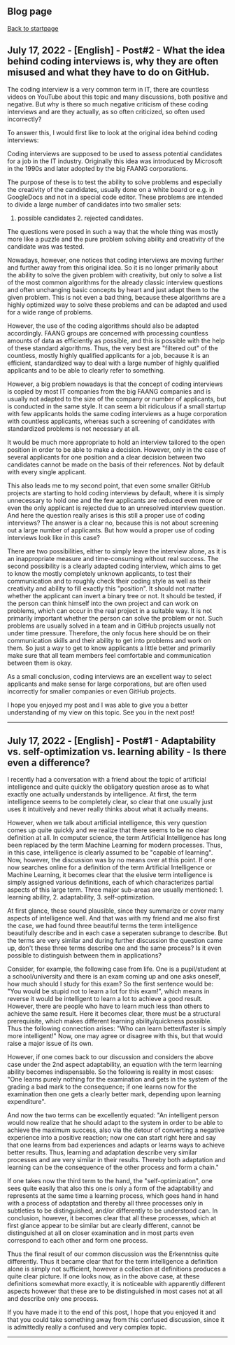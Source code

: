 ## Blog page

[Back to startpage](/index.md)

## July 17, 2022 - [English] - Post#2 - What the idea behind coding interviews is, why they are often misused and what they have to do on GitHub.

The coding interview is a very common term in IT, there are countless videos on YouTube about this topic and many discussions, both positive and negative. But why is there so much negative criticism of these coding interviews and are they actually, as so often criticized, so often used incorrectly?

To answer this, I would first like to look at the original idea behind coding interviews:

Coding interviews are supposed to be used to assess potential candidates for a job in the IT industry.
Originally this idea was introduced by Microsoft in the 1990s and later adopted by the big FAANG corporations.

The purpose of these is to test the ability to solve problems and especially the creativity of the candidates, usually done on a white board or e.g. in GoogleDocs and not in a special code editor. These problems are intended to divide a large number of candidates into two smaller sets: 
1. possible candidates 2. rejected candidates.

The questions were posed in such a way that the whole thing was mostly more like a puzzle and the pure problem solving ability and creativity of the candidate was
was tested.

Nowadays, however, one notices that coding interviews are moving further and further away from this original idea. So it is no longer primarily about the ability to solve the given problem with creativity, but only to solve a list of the most common algorithms for the already classic interview questions and often unchanging basic concepts by heart and just adapt them to the given problem. This is not even a bad thing, because these algorithms are a highly optimized way to solve these problems and can be adapted and used for a wide range of problems.

However, the use of the coding algorithms should also be adapted accordingly. FAANG groups are concerned with processing countless amounts of data as efficiently as possible, and this is possible with the help of these standard algorithms. Thus, the very best are "filtered out" of the countless, mostly highly qualified applicants for a job, because it is an efficient, standardized way to deal with a large number of highly qualified applicants and to be able to clearly refer to something.

However, a big problem nowadays is that the concept of coding interviews is copied by most IT companies from the big FAANG companies and is usually not adapted to the size of the company or number of applicants, but is conducted in the same style. It can seem a bit ridiculous if a small startup with few applicants holds the same coding interviews as a huge corporation with countless applicants, whereas such a screening of candidates with standardized problems is not necessary at all. 

It would be much more appropriate to hold an interview tailored to the open position in order to be able to make a decision. However, only in the case of several applicants for one position and a clear decision between two candidates cannot be made on the basis of their references. Not by default with every single applicant.

This also leads me to my second point, that even some smaller GitHub projects are starting to hold coding interviews by default, where it is simply unnecessary to hold one and the few applicants are reduced even more or even the only applicant is rejected due to an unresolved interview question. And here the question really arises is this still a proper use of coding interviews? The answer is a clear no, because this is not about screening out a large number of applicants. But how would a proper use of coding interviews look like in this case? 

There are two possibilities, either to simply leave the interview alone, as it is an inappropriate measure and time-consuming without real success. The second possibility is a clearly adapted coding interview, which aims to get to know the mostly completely unknown applicants, to test their communication and to roughly check their coding style as well as their creativity and ability to fill exactly this "position".
It should not matter whether the applicant can invert a binary tree or not. It should be tested, if the person can think himself into the own project and can work on problems, which can occur in the real project in a suitable way. It is not primarily important whether the person can solve the problem or not. Such problems are usually solved in a team and in GitHub projects usually not under time pressure. Therefore, the only focus here should be on their communication skills and their ability to get into problems and work on them. So just a way to get to know applicants a little better and primarily make sure that all team members feel comfortable and communication between them is okay.

As a small conclusion, coding interviews are an excellent way to select applicants and make sense for large corporations, but are often used incorrectly for smaller companies or even GitHub projects.

I hope you enjoyed my post and I was able to give you a better understanding of my view on this topic. See you in the next post!

---

## July 17, 2022 - [English] - Post#1 - Adaptability vs. self-optimization vs. learning ability - Is there even a difference?

I recently had a conversation with a friend about the topic of artificial intelligence and quite quickly the obligatory question arose as to what exactly one actually understands by intelligence. At first, the term intelligence seems to be completely clear, so clear that one usually just uses it intuitively and never really thinks about what it actually means.

However, when we talk about artificial intelligence, this very question comes up quite quickly and we realize that there seems to be no clear definition at all. In computer science, the term Artificial Intelligence has long been replaced by the term Machine Learning for modern processes. Thus, in this case, intelligence is clearly assumed to be "capable of learning". Now, however, the discussion was by no means over at this point. If one now searches online for a definition of the term Artificial Intelligence or Machine Learning, it becomes clear that the elusive term intelligence is simply assigned various definitions, each of which characterizes partial aspects of this large term. Three major sub-areas are usually mentioned: 1. learning ability, 2. adaptability, 3. self-optimization.

At first glance, these sound plausible, since they summarize or cover many aspects of intelligence well. And that was with my friend and me also first the case, we had found three beautiful terms the term intelligence beautifully describe and in each case a seperaten subrange to describe. But the terms are very similar and during further discussion the question came up, don't these three terms describe one and the same process? Is it even possible to distinguish between them in applications?

Consider, for example, the following case from life. One is a pupil/student at a school/university and there is an exam coming up and one asks oneself, how much should I study for this exam? So the first sentence would be: "You would be stupid not to learn a lot for this exam!", which means in reverse it would be intelligent to learn a lot to achieve a good result. However, there are people who have to learn much less than others to achieve the same result. Here it becomes clear, there must be a structural prerequisite, which makes different learning ability/quickness possible. Thus the following connection arises: "Who can learn better/faster is simply more intelligent!" Now, one may agree or disagree with this, but that would raise a major issue of its own.

However, if one comes back to our discussion and considers the above case under the 2nd aspect adaptability, an equation with the term learning ability becomes indispensable. So the following is reality in most cases: "One learns purely nothing for the examination and gets in the system of the grading a bad mark to the consequence; if one learns now for the examination then one gets a clearly better mark, depending upon learning expenditure".

And now the two terms can be excellently equated: "An intelligent person would now realize that he should adapt to the system in order to be able to achieve the maximum success, also via the detour of converting a negative experience into a positive reaction; now one can start right here and say that one learns from bad experiences and adapts or learns ways to achieve better results. Thus, learning and adaptation describe very similar processes and are very similar in their results. Thereby both adaptation and learning can be the consequence of the other process and form a chain."

If one takes now the third term to the hand, the "self-optimization", one sees quite easily that also this one is only a form of the adaptability and represents at the same time a learning process, which goes hand in hand with a process of adaptation and thereby all three processes only in subtleties to be distinguished, and/or differently to be understood can. In conclusion, however, it becomes clear that all these processes, which at first glance appear to be similar but are clearly different, cannot be distinguished at all on closer examination and in most parts even correspond to each other and form one process.

Thus the final result of our common discussion was the Erkenntniss quite differently. Thus it became clear that for the term intelligence a definition alone is simply not sufficient, however a collection at definitions produces a quite clear picture. If one looks now, as in the above case, at these definitions somewhat more exactly, it is noticeable with apparently different aspects however that these are to be distinguished in most cases not at all and describe only one process.

If you have made it to the end of this post, I hope that you enjoyed it and that you could take something away from this confused discussion, since it is admittedly really a confused and very complex topic.

---